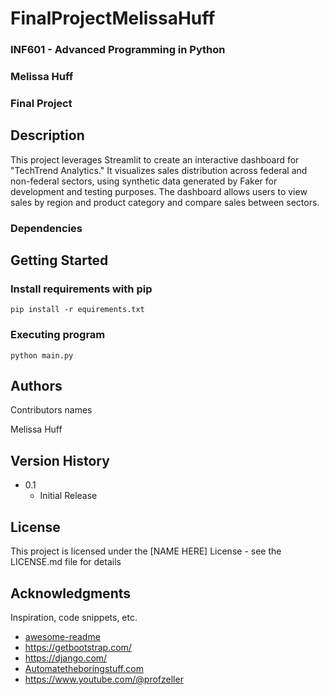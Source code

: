 # FinalProjectMelissaHuff
### INF601 - Advanced Programming in Python
### Melissa Huff
### Final Project


## Description
This project leverages Streamlit to create an interactive dashboard for "TechTrend Analytics." It visualizes sales 
distribution across federal and non-federal sectors, using synthetic data generated by Faker for development and 
testing purposes. The dashboard allows users to view sales by region and product category and compare sales between sectors.

### Dependencies


## Getting Started




### Install requirements with pip

```
pip install -r equirements.txt
```


### Executing program

```
python main.py
```

## Authors

Contributors names

Melissa Huff


## Version History

* 0.1
    * Initial Release

## License

This project is licensed under the [NAME HERE] License - see the LICENSE.md file for details

## Acknowledgments

Inspiration, code snippets, etc.
* [awesome-readme](https://github.com/matiassingers/awesome-readme)
* https://getbootstrap.com/
* https://django.com/
* [Automatetheboringstuff.com](https://automatetheboringstuff.com/2e/chapter9/)
* https://www.youtube.com/@profzeller
